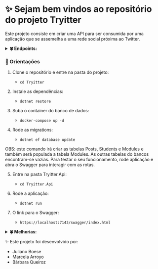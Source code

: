 # ✨ Sejam bem vindos ao repositório do projeto Tryitter

Este projeto consiste em criar uma API para ser consumida por uma aplicação que se assemelha a uma rede social próxima ao Twitter.

<details>
<summary><strong>🍀 Endpoints:</strong></summary><br />

  - Fazer o login
  - Buscar todos os posts
  - Buscar post por id
  - Buscar último post do estudante :lock:
  - Adicionar post :lock:
  - Atualizar post :lock:
  - Deletar post :lock:
  - Buscar todos estudantes
  - Buscar um estudante por id
  - Adicionar um estudante
  - Atualizar o estudante :lock:
  - Deletar o estudante :lock:
</details>

### 🔎 Orientações

1. Clone o repositório e entre na pasta do projeto:

    - `cd Tryitter`
  
2. Instale as dependências:
   
    -  `dotnet restore`

3. Suba o container do banco de dados:
   
    - `docker-compose up -d`

4. Rode as migrations:
   
    - `dotnet ef database update`
  
OBS: este comando irá criar as tabelas Posts, Students e Modules e também será populada a tabela Modules. As outras tabelas do bancos encontram-se vazias. Para testar o seu funcionamento, rode aplicação e abra o Swagger para interagir com as rotas.

5. Entre na pasta Tryitter.Api:
   
   - `cd Tryitter.Api`

6. Rode a aplicação:
   
   - `dotnet run`

7. O link para o Swagger:

     - `https://localhost:7143/swagger/index.html`


<details>
<summary><strong>🍀 Melhorias:</strong></summary><br />

   - Melhorar Swagger
   - Fazer o deploy da aplicação
   - Fazer possíveis melhorias de refatoração, e até mesmo implantação de novos recursos.

</details>


 ✨ Este projeto foi desenvolvido por: 
  - Juliano Boese 
  - Marcela Arroyo 
  - Bárbara Queiroz
